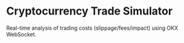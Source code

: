# Cryptocurrency Trade Simulator
Real-time analysis of trading costs (slippage/fees/impact) using OKX WebSocket.
